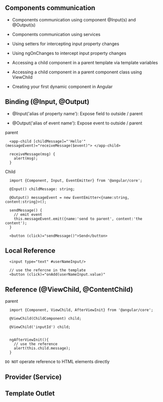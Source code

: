 ## Components communication
- Components communication using component @Input(s) and @Output(s)

- Components communication using services

- Using setters for intercepting input property changes

- Using ngOnChanges to intercept input property changes

- Accessing a child component in a parent template via template variables

- Accessing a child component in a parent component class using ViewChild

- Creating your first dynamic component in Angular


## Binding (@Input, @Output)
- @Input('alias of property name'): Expose field to outside / parent

- @Output('alias of event name'): Expose event to outside / parent

parent
```
  <app-child [childMessage]="'Hello'" (messageEvent)="receiveMessage($event)"> </app-child>

  receiveMessage(msg) {
    alert(msg);
  }
```


Child
```
  import {Component, Input, EventEmitter} from '@angular/core';

  @Input() childMessage: string;

  @Output() messageEvent = new EventEmitter<{name:string, content:string}>();

  sendMessage() {
    // emit event
    this.messageEvent.emit({name:'send to parent', content:'the content');
  }

  <button (click)="sendMessage()">Send</button>
```

## Local Reference
```
  <input type="text" #userNameInput/>

  // use the refercne in the template
  <button (click)="onAdd(userNameInput.value)"
```


## Reference (@ViewChild, @ContentChild)
parent
```
  import {Component, ViewChild, AfterViewInit} from '@angular/core';

  @ViewChild(ChildComponent) child;

  @ViewChild('inputId') child;


  ngAfterViewInit(){
    // use the reference
    alert(this.child.message);
  }

```
`DO NOT` operate reference to HTML elements directly
## Provider (Service)


## Template Outlet
